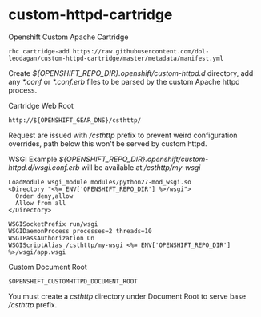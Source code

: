 # custom-httpd-cartridge
Openshift Custom Apache Cartridge

````
rhc cartridge-add https://raw.githubusercontent.com/dol-leodagan/custom-httpd-cartridge/master/metadata/manifest.yml
````

Create _${OPENSHIFT_REPO_DIR}.openshift/custom-httpd.d_ directory, add any _*.conf_ or _*.conf.erb_ files to be parsed by the custom Apache httpd process.


Cartridge Web Root
````
http://${OPENSHIFT_GEAR_DNS}/csthttp/
````


Request are issued with _/csthttp_ prefix to prevent weird configuration overrides, path below this won't be served by custom httpd.


WSGI Example _${OPENSHIFT_REPO_DIR}.openshift/custom-httpd.d/wsgi.conf.erb_ will be available at _/csthttp/my-wsgi_
````
LoadModule wsgi_module modules/python27-mod_wsgi.so
<Directory "<%= ENV['OPENSHIFT_REPO_DIR'] %>/wsgi">
  Order deny,allow
  Allow from all
</Directory>

WSGISocketPrefix run/wsgi
WSGIDaemonProcess processes=2 threads=10
WSGIPassAuthorization On
WSGIScriptAlias /csthttp/my-wsgi <%= ENV['OPENSHIFT_REPO_DIR'] %>/wsgi/app.wsgi

````


Custom Document Root
````
$OPENSHIFT_CUSTOMHTTPD_DOCUMENT_ROOT
````
You must create a _csthttp_ directory under Document Root to serve base _/csthttp_ prefix.
